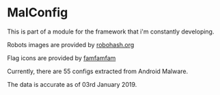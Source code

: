 # MalConfig
This is part of a module for the framework that i'm constantly developing.

Robots images are provided by [robohash.org](https://robohash.org/ "RoboHash")

Flag icons are provided by [famfamfam](http://www.famfamfam.com/lab/icons/flags/)

Currently, there are 55 configs extracted from Android Malware.

The data is accurate as of 03rd January 2019.
